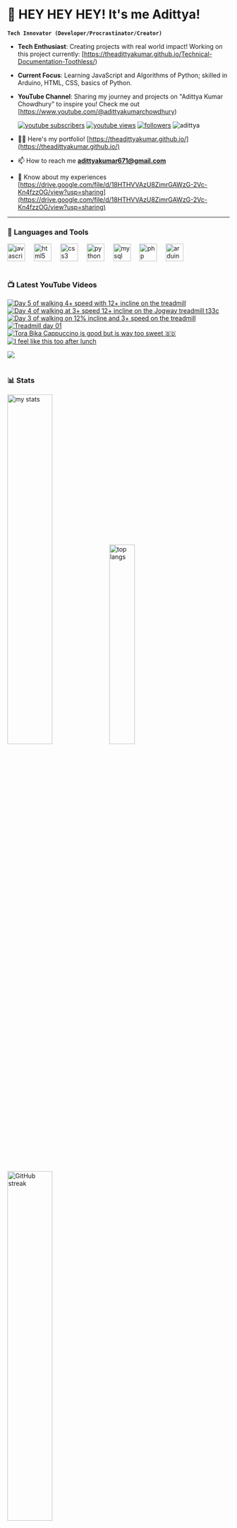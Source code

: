# 👑 HEY HEY HEY! It's me Adittya!

**`Tech Innovator (Developer/Procrastinator/Creator)`**

- **Tech Enthusiast**: Creating projects with real world impact! Working on this project currently: [https://theadittyakumar.github.io/Technical-Documentation-Toothless/)
- **Current Focus**: Learning JavaScript and Algorithms of Python; skilled in Arduino, HTML, CSS, basics of Python.
- **YouTube Channel**: Sharing my journey and projects on "Adittya Kumar Chowdhury" to inspire you! Check me out [https://www.youtube.com/@adittyakumarchowdhury) 

   <p align="left">
      <a href="https://www.youtube.com/channel/UCu68HfYtlcXFI7kNhnSdspA?sub_confirmation=1">
         <img alt="youtube subscribers" title="Subscribe to my YouTube channel" src="https://custom-icon-badges.demolab.com/youtube/channel/subscribers/UCu68HfYtlcXFI7kNhnSdspA?color=%23E05D44&label=SUBSCRIBE&logo=video&logoColor=white&style=for-the-badge&labelColor=CE4630"/></a> 
      <a href="https://www.youtube.com/c/adittyakumarchowdhury">
         <img alt="youtube views" title="YouTube views" src="https://custom-icon-badges.demolab.com/youtube/channel/views/UCu68HfYtlcXFI7kNhnSdspA?color=%23E1AD0E&logo=eye&logoColor=white&style=for-the-badge&labelColor=C79600"/></a> 
      <a href="https://github.com/TheAdittyaKumar?tab=followers">
         <img alt="followers" title="Follow me on Github" src="https://custom-icon-badges.demolab.com/github/followers/TheAdittyaKumar?color=236ad3&labelColor=1155ba&style=for-the-badge&logo=person-add&label=Follow&logoColor=white"/></a>
      <img src="https://komarev.com/ghpvc/?username=TheAdittyaKumar&label=Profile%20views&color=0e75b6&style=flat" alt="adittya" />
   </p>


- 👨‍💻 Here's my portfolio! [https://theadittyakumar.github.io/](https://theadittyakumar.github.io/)

- 📫 How to reach me **adittyakumar671@gmail.com**

- 📄 Know about my experiences [https://drive.google.com/file/d/18HTHVVAzU8ZimrGAWzG-2Vc-Kn4fzzOG/view?usp=sharing](https://drive.google.com/file/d/18HTHVVAzU8ZimrGAWzG-2Vc-Kn4fzzOG/view?usp=sharing)

---

### 🧰 Languages and Tools

<div align="left">
  <img src="https://cdn.jsdelivr.net/gh/devicons/devicon/icons/javascript/javascript-original.svg" height="40" alt="javascript logo"  />
  <img width="12" />
  <img src="https://cdn.jsdelivr.net/gh/devicons/devicon/icons/html5/html5-original.svg" height="40" alt="html5 logo"  />
  <img width="12" />
  <img src="https://cdn.jsdelivr.net/gh/devicons/devicon/icons/css3/css3-original.svg" height="40" alt="css3 logo"  />
  <img width="12" />
  <img src="https://cdn.jsdelivr.net/gh/devicons/devicon/icons/python/python-original.svg" height="40" alt="python logo"  />
  <img width="12" />
  <img src="https://cdn.jsdelivr.net/gh/devicons/devicon/icons/mysql/mysql-original.svg" height="40" alt="mysql logo"  />
  <img width="12" />
  <img src="https://cdn.jsdelivr.net/gh/devicons/devicon/icons/php/php-original.svg" height="40" alt="php logo"  />
  <img width="12" />
  <img src="https://cdn.jsdelivr.net/gh/devicons/devicon/icons/arduino/arduino-original.svg" height="40" alt="arduino logo"  />
</div>


#

### 📺 Latest YouTube Videos

<!-- BEGIN YOUTUBE-CARDS -->
[![Day 5 of walking 4+ speed with 12+ incline on the treadmill](https://ytcards.demolab.com/?id=lVgfXpdsn_0&title=Day+5+of+walking+4%2B+speed+with+12%2B+incline+on+the+treadmill&lang=en&timestamp=1754637064&background_color=%230d1117&title_color=%23ffffff&stats_color=%23dedede&max_title_lines=1&width=250&border_radius=5 "Day 5 of walking 4+ speed with 12+ incline on the treadmill")](https://www.youtube.com/shorts/lVgfXpdsn_0)
[![Day 4 of walking at 3+ speed 12+ incline on the Jogway treadmill t33c](https://ytcards.demolab.com/?id=YeBVB8cMjdM&title=Day+4+of+walking+at+3%2B+speed+12%2B+incline+on+the+Jogway+treadmill+t33c&lang=en&timestamp=1754496206&background_color=%230d1117&title_color=%23ffffff&stats_color=%23dedede&max_title_lines=1&width=250&border_radius=5 "Day 4 of walking at 3+ speed 12+ incline on the Jogway treadmill t33c")](https://www.youtube.com/shorts/YeBVB8cMjdM)
[![Day 3 of walking on 12% incline and 3+ speed on the treadmill](https://ytcards.demolab.com/?id=og9O_USZzWA&title=Day+3+of+walking+on+12%25+incline+and+3%2B+speed+on+the+treadmill&lang=en&timestamp=1754432570&background_color=%230d1117&title_color=%23ffffff&stats_color=%23dedede&max_title_lines=1&width=250&border_radius=5 "Day 3 of walking on 12% incline and 3+ speed on the treadmill")](https://www.youtube.com/shorts/og9O_USZzWA)
[![Treadmill day 01](https://ytcards.demolab.com/?id=tG3S4He9yYg&title=Treadmill+day+01&lang=en&timestamp=1754274695&background_color=%230d1117&title_color=%23ffffff&stats_color=%23dedede&max_title_lines=1&width=250&border_radius=5 "Treadmill day 01")](https://www.youtube.com/shorts/tG3S4He9yYg)
[![Tora Bika Cappuccino is good but is way too sweet 🇧🇩](https://ytcards.demolab.com/?id=yRwvbkgxeVw&title=Tora+Bika+Cappuccino+is+good+but+is+way+too+sweet+%F0%9F%87%A7%F0%9F%87%A9&lang=en&timestamp=1753289985&background_color=%230d1117&title_color=%23ffffff&stats_color=%23dedede&max_title_lines=1&width=250&border_radius=5 "Tora Bika Cappuccino is good but is way too sweet 🇧🇩")](https://www.youtube.com/shorts/yRwvbkgxeVw)
[![I feel like this too after lunch](https://ytcards.demolab.com/?id=xQlazOkgEvo&title=I+feel+like+this+too+after+lunch&lang=en&timestamp=1752678626&background_color=%230d1117&title_color=%23ffffff&stats_color=%23dedede&max_title_lines=1&width=250&border_radius=5 "I feel like this too after lunch")](https://www.youtube.com/shorts/xQlazOkgEvo)
<!-- END YOUTUBE-CARDS -->

[<img src="https://custom-icon-badges.demolab.com/badge/-Subscribe%20For%20More-red?style=for-the-badge&logo=video&logoColor=white"/>](https://www.youtube.com/channel/UCu68HfYtlcXFI7kNhnSdspA?sub_confirmation=1)

#

### 📊 Stats

<div align="left">
  <img alt="my stats" width="45%" src="https://github-readme-stats.vercel.app/api?username=TheAdittyaKumar&show_icons=true&hide_border=true&theme=vision-friendly-dark" />
  <img alt="top langs" width="34%" src="https://github-readme-stats.vercel.app/api/top-langs/?username=TheAdittyaKumar&layout=compact&hide_border=true&theme=vision-friendly-dark" />
  <img alt="GitHub streak" width="45%" src="https://github-readme-streak-stats.herokuapp.com/?user=TheAdittyaKumar&theme=vision-friendly-dark&hide_border=true" />

</div>



<!-- ![GitHub Streak](https://streak-stats.demolab.com?user=TheAdittyaKumar&theme=swift&border_radius=4.5) -->
#

